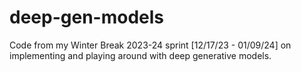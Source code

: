 # deep-gen-models
Code from my Winter Break 2023-24 sprint [12/17/23 - 01/09/24] on implementing and playing around with deep generative models. 
